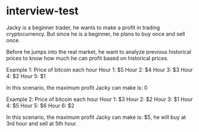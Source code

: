# interview-test

Jacky is a beginner trader, he wants to make a profit in trading cryptocurrency. But since he is a beginner, he plans to buy once and sell once.

Before he jumps into the real market, he want to analyze previous historical prices to know how much he can profit based on historical prices.

Example 1:
Price of bitcoin each hour
Hour 1: $5 
Hour 2: $4 
Hour 3: $3 
Hour 4: $2 
Hour 5: $1

In this scenario, the maximum profit Jacky can make is: 0

Example 2:
Price of bitcoin each hour
Hour 1: $3
Hour 2: $2 
Hour 3: $1 
Hour 4: $5 
Hour 5: $6
Hour 6: $2

In this scenario, the maximum profit Jacky can make is: $5, he will buy at 3rd hour and sell at 5th hour.
